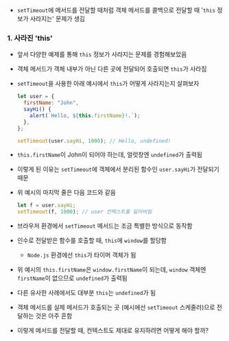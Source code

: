 - `setTimeout`에 메서드를 전달할 때처럼 객체 메서드를 콜백으로 전달할 때 '`this` 정보가 사라지는' 문제가 생김

### 1. 사라진 'this'

- 앞서 다양한 예제를 통해 `this` 정보가 사라지는 문제를 경험해보았음
- 객체 메서드가 객체 내부가 아닌 다른 곳에 전달되어 호출되면 `this`가 사라짐
- `setTimeout`을 사용한 아래 예시에서 `this`가 어떻게 사라지는지 살펴보자

  ```javascript
  let user = {
    firstName: "John",
    sayHi() {
      alert(`Hello, ${this.firstName}!.`);
    },
  };

  setTimeout(user.sayHi, 1000); // Hello, undefined!
  ```

- `this.firstName`이 John이 되어야 하는데, 얼럿창엔 `undefined`가 출력됨
- 이렇게 된 이유는 `setTimeout`에 객체에서 분리된 함수인 `user.sayHi`가 전달되기 때문
- 위 예시의 마지막 줄은 다음 코드와 같음

  ```javascript
  let f = user.sayHi;
  setTimeout(f, 1000); // user 컨텍스트를 잃어버림
  ```

- 브라우저 환경에서 `setTimeout` 메서드는 조금 특별한 방식으로 동작함
- 인수로 전달받은 함수를 호출할 때, `this`에 `window`를 할당함
  - `Node.js` 환경에선 `this`가 타이머 객체가 됨
- 위 예시의 `this.firstName`은 `window.firstName`이 되는데, `window` 객체엔 `firstName`이 없으므로 `undefined`가 출력됨
- 다른 유사한 사례에서도 대부분 `this`는 `undefined`가 됨

- 객체 메서드를 실제 메서드가 호출되는 곳 (예시에선 `setTimeout` 스케줄러)으로 전달하는 것은 아주 흔함
- 이렇게 메서드를 전달할 때, 컨텍스트도 제대로 유지하려면 어떻게 해야 할까?
